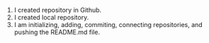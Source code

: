 1. I created repository in Github.
2. I created local repository.
3. I am initializing, adding, commiting, connecting repositories, and pushing the README.md file.
